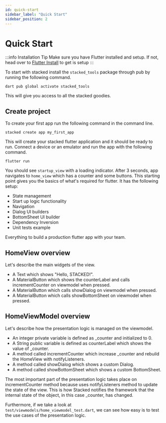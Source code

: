 ```yaml
---
id: quick-start
sidebar_label: "Quick Start"
sidebar_position: 2
---
```


# Quick Start

:::info Installation Tip
Make sure you have Flutter installed and setup. If not, head over to [Flutter Install](https://docs.flutter.dev/get-started/install) to get is setup
:::

To start with stacked install the `stacked_tools` package through pub by running the following command.

```shell
dart pub global activate stacked_tools
```

This will give you access to all the stacked goodies. 

## Create project 

To create your first app run the following command in the command line.

```shell
stacked create app my_first_app
```

This will create your stacked flutter application and it should be ready to run. Connect a device or an emulator and run the app with the following command.

```shell
flutter run
```

You should see `startup_view` with a loading indicator. After 3 seconds, app navigates to `home_view` which has a counter and some buttons. This starting point gives you the basics of what's required for flutter. It has the following setup:

- State management 
- Start up logic functionality
- Navigation
- Dialog UI builders
- BottomSheet UI builder
- Dependency Inversion
- Unit tests example

Everything to build a production flutter app with your team. 

## HomeView overview

Let's describe the main widgets of the view.

- A Text which shows "Hello, STACKED!".
- A MaterialButton which shows the counterLabel and calls incrementCounter on viewmodel when pressed.
- A MaterialButton which calls showDialog on viewmodel when pressed.
- A MaterialButton which calls showBottomSheet on viewmodel when pressed.

## HomeViewModel overview

Let's describe how the presentation logic is managed on the viewmodel.

- An integer private variable is defined as _counter and initialized to 0.
- A String public variable is defined as counterLabel which shows the value of _counter.
- A method called incrementCounter which increase _counter and rebuild the HomeView with notifyListeners.
- A method called showDialog which shows a custom Dialog.
- A method called showBottomSheet which shows a custom BottomSheet.

The most important part of the presentation logic takes place on incrementCounter method because uses notifyListeners method to update the state of the view. This is how Stacked notifies the framework that the internal state of the object, in this case _counter, has changed.

Furthermore, if we take a look at `test/viewmodels/home_viewmodel_test.dart`, we can see how easy is to test the use cases of the presentation logic.

